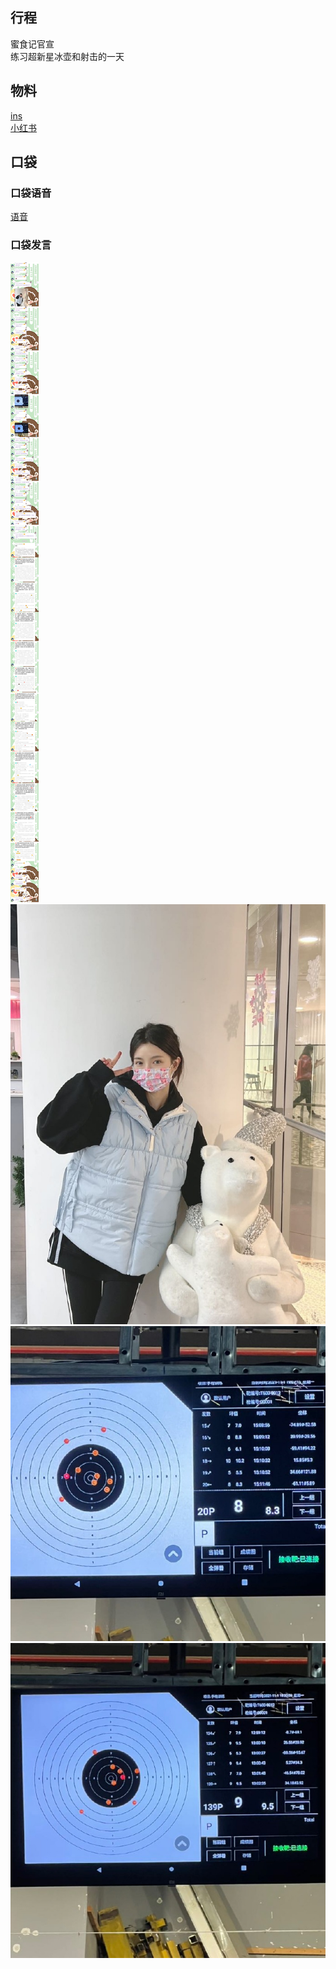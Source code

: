 ## 行程
蜜食记官宣<br>
练习超新星冰壶和射击的一天
## 物料
[ins](https://www.instagram.com/p/CVuOLIJr4J8/?utm_source=ig_web_copy_link)<br>
[小红书](http://www.xiaohongshu.com/discovery/item/617f827d00000000010278fb)
## 口袋
### 口袋语音
[语音](./pocket48/audios/)
### 口袋发言
![口袋发言](./pocket48/imgs/messages1.jpeg)<br>
![口袋图片](./pocket48/imgs/P1.jpeg)<br>
![口袋图片](./pocket48/imgs/P2.jpeg)<br>
![口袋图片](./pocket48/imgs/P3.jpeg)<br>